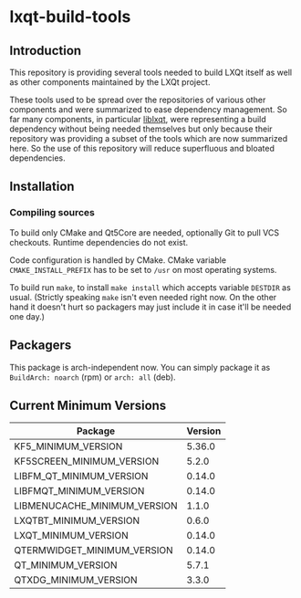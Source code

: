 # lxqt-build-tools

## Introduction

This repository is providing several tools needed to build LXQt itself as well
as other components maintained by the LXQt project.

These tools used to be spread over the repositories of various other components
and were summarized to ease dependency management. So far many components, in
particular [liblxqt](https://github.com/lxqt/liblxqt), were representing a build
dependency without being needed themselves but only because their repository was
providing a subset of the tools which are now summarized here. So the use of this
repository will reduce superfluous and bloated dependencies.

## Installation

### Compiling sources

To build only CMake and Qt5Core are needed, optionally Git to pull VCS checkouts.
Runtime dependencies do not exist.

Code configuration is handled by CMake. CMake variable `CMAKE_INSTALL_PREFIX`
has to be set to `/usr` on most operating systems.

To build run `make`, to install `make install` which accepts variable `DESTDIR`
as usual. (Strictly speaking `make` isn't even needed right now. On the other
hand it doesn't hurt so packagers may just include it in case it'll be needed
one day.)

## Packagers

This package is arch-independent now.  You can simply package it as
`BuildArch: noarch` (rpm) or `arch: all` (deb).

## Current Minimum Versions

| Package                      | Version|
|------------------------------|--------|
| KF5_MINIMUM_VERSION          | 5.36.0 |
| KF5SCREEN_MINIMUM_VERSION    | 5.2.0  |
| LIBFM_QT_MINIMUM_VERSION     | 0.14.0 |
| LIBFMQT_MINIMUM_VERSION      | 0.14.0 |
| LIBMENUCACHE_MINIMUM_VERSION | 1.1.0  |
| LXQTBT_MINIMUM_VERSION       | 0.6.0  |
| LXQT_MINIMUM_VERSION         | 0.14.0 |
| QTERMWIDGET_MINIMUM_VERSION  | 0.14.0 |
| QT_MINIMUM_VERSION           | 5.7.1  |
| QTXDG_MINIMUM_VERSION        | 3.3.0  |
